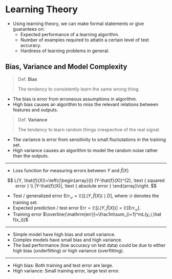 # Learning Theory

- Using learning theory, we can make formal statements or give guarantees on:
    - Expected performance of a learning algorithm.
    - Number of examples required to attatin a certain level of test accuracy.
    - Hardness of learning problems in general.

## Bias, Variance and Model Complexity

> Def. **Bias**
>
> The tendency to consistently learn the same wrong thing.

- The bias is error from erroneous assumptions in algorithm.
- High bias causes an algorithm to miss the relevant relations between features and outputs.

> Def. **Variance**
>
> The tendency to learn random things irrespective of the real signal.

- The variance is error from sensitivity to small fluctutations in the training set.
- High variance causes an algorithm to model the random noise rather than the outputs.

----

- Loss function for measuring errors between $Y$ and $\hat f(X)$

$$
L(Y, \hat{f}(X))=\left\{\begin{array}{l}
(Y-\hat{f}(X))^{2}, \text { squared error } \\
|Y-\hat{f}(X)|, \text { absolute error }
\end{array}\right.
$$

- Test / generalized error $\mathrm{Err}_{\mathcal{D}}=\mathbb E[L(Y,\hat f(X))\mid D]$, where $\mathcal D$ denotes the training set.
- Expected prediction / test error $\mathrm{Err}=\mathbb E[L(Y,\hat f(X))]=\mathbb E[\mathrm{Err}_{\mathcal{D}}]$.
- Training error $\overline{\mathrm{err}}=\frac1m\sum_{i=1}^mL(y_i,\hat f(x_i))$

----

- Simple model have high bias and small variance. 
- Complex models have small bias and high variance.
- The bad performance (low accuracy on test data) could be due to either high bias (underfitting) or high variance (overfitting).

----

- High bias: Both training and test error are large.
- High variance: Small training error, large test error.